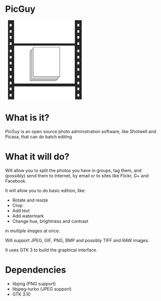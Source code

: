PicGuy
==============

![PicGuy logo](https://raw.githubusercontent.com/arthurmco/picguy/master/resources/icons/256x256/picguy-logo.png)

# What is it?

PicGuy is an open source photo administration software, like Shotwell and Picasa, that can do batch editing

# What it will do?

Will allow you to split the photos you have in groups, tag them, and (possibly) send them to Internet, by email or to sites like Flickr, G+ and Facebook.

It will allow you to do basic edition, like:
* Rotate and resize
* Crop
* Add text
* Add watermark
* Change hue, brightness and contrast

in _multiple images_ at once.

Will support JPEG, GIF, PNG, BMP and possibly TIFF and RAW images.

It uses GTK 3 to build the graphical interface.

# Dependencies

* libpng (PNG support)
* libjpeg-turbo (JPEG support)
* GTK 3.10
